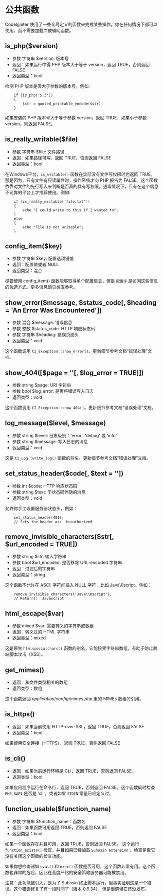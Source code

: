 # 公共函数

CodeIgniter 使用了一些全局定义的函数来完成某些操作，你在任何情况下都可以使用，而不需要加载库或辅助函数。

## is_php($version)

* 参数 字符串 $version: 版本号
* 返回：如果运行中得 PHP 版本大于等于 version，返回 TRUE，否则返回 FALSE
* 返回类型：bool

检测 PHP 版本是否大于参数的版本号。例如:

		if (is_php('5.3'))
		{
			$str = quoted_printable_encode($str);
		}

如果安装的 PHP 版本号大于等于参数 version，返回 TRUE，如果小于参数 version，则返回 FALSE。

## is_really_writable($file)

* 参数 字符串 $file: 文件路径
* 返回：如果路径可写，返回 TRUE，否则返回 FALSE
* 返回类型：bool

在Windows平台，``is_writable()`` 函数在实际没有文件写权限时也返回 TRUE。那是因为，只有文件有只读属性时，操作系统才向 PHP 报告为 FALSE。这个函数依靠对文件的先行写入来判断是否真的具有写权限。通常情况下，只有在这个信息不可靠的平台上才推荐使用。例如:

		if (is_really_writable('file.txt'))
		{
			echo "I could write to this if I wanted to";
		}
		else
		{
			echo "File is not writable";
		}

## config_item($key)

* 参数 字符串 $key: 配置选项键值
* 返回：配置值或者 NULL
* 返回类型：混合

尽管使用 config_item() 函数能够取得单个配置信息，但是 `配置库` 是访问这些信息的优选方式。更多信息请见类库参考。

## show_error($message, $status_code[, $heading = 'An Error Was Encountered'])

* 参数 混合 $message: 错误信息
* 参数 整数 $status_code: HTTP 响应状态码
* 参数 字符串 $heading: 错误页面头
* 返回类型：void

这个函数调用 `CI_Exception::show_error()`。更新细节参考文档“错误处理”文档。

## show_404([$page = ''[, $log_error = TRUE]])

* 参数 string $page: URI 字符串
* 参数 bool $log_error: 是否将错误写入日志
* 返回类型：void

这个函数调用 `CI_Exception::show_404()`。更新细节参考文档“错误处理”文档。

## log_message($level, $message)

* 参数 string $level: 日志级别：'error', 'debug' 或 'info'
* 参数 string $message: 写入日志的消息
* 返回类型：void

这是 `CI_Log::write_log()` 函数的别名。更新细节参考文档“错误处理”文档。

## set_status_header($code[, $text = ''])

* 参数 int $code: HTTP 响应状态码
* 参数 string $text: 于状态码伴随的消息
* 返回类型：void	

允许你手工设置服务器状态头，例如：

		set_status_header(401);
		// Sets the header as:  Unauthorized

## remove_invisible_characters($str[, $url_encoded = TRUE])

* 参数 string $str: 输入字符串
* 参数 bool $url_encoded: 是否移除 URL-encoded 字符串
* 返回：过滤后的字符串
* 返回类型：string		

这个函数不允许在 ASCII 字符间插入 NULL 字符，比如 Java\\0script。例如：

		remove_invisible_characters('Java\\0script');
		// Returns: 'Javascript'

## html_escape($var)

* 参数 mixed $var: 需要转义的字符串或数组
* 返回：转义过的 HTML 字符串
* 返回类型：mixed		

这是原生 `htmlspecialchars()` 函数的别名，它能接受字符串数组。有助于防止跨站脚本攻击（XSS）。

## get_mimes()

* 返回：和文件类型相关的数组
* 返回类型：数组	

这个函数返回 *application/config/mimes.php* 里的 MIMEs 数组的引用。

## is_https()

* 返回：如果当前使用 HTTP-over-SSL，返回 TRUE，否则返回 FALSE
* 返回类型：bool	

如果使用安全连接（HTTPS），返回 TRUE，否则返回 FALSE

## is_cli()

* 返回：如果当前运行环境是 CLI，返回 TRUE，否则返回 FALSE。
* 返回类型：bool	

如果应用程序运行在命令行，返回 TRUE，否则返回 FALSE。这个函数同时检查 `PHP_SAPI` 是否是 'cli'，或者如果 `STDIN` 常量已经定义过。

## function_usable($function_name)

* 参数 字符串 $function_name：函数名
* 返回：如果函数可用返回 TRUE，否则返回 FALSE
* 返回类型：bool	

如果一个函数存在并且可用，返回 TRUE，否则返回 FALSE。 这个运行 `function_exists()` 检查，并且如果已经加载 `Suhosin extension` ，检查是否它没有关闭这个函数的检查功能。

如果你想检查诸如 `eval()` 和 `exec()` 函数是否可用，这个函数非常有用。这个函数也非常的危险，因此在高度严格的安全策略服务器可能被禁用。

注意：此功能被引入，是为了 Suhosin 终止脚本运行，但事实证明这是一个错误。这个错误修复了有一段时间了（版本 0.9.34），但是很遗憾它还没发布。